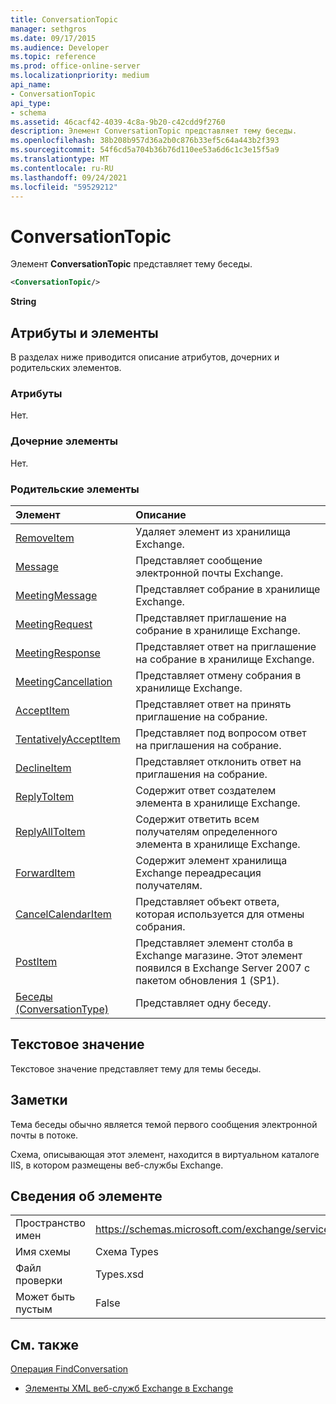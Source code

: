 ```yaml
---
title: ConversationTopic
manager: sethgros
ms.date: 09/17/2015
ms.audience: Developer
ms.topic: reference
ms.prod: office-online-server
ms.localizationpriority: medium
api_name:
- ConversationTopic
api_type:
- schema
ms.assetid: 46cacf42-4039-4c8a-9b20-c42cdd9f2760
description: Элемент ConversationTopic представляет тему беседы.
ms.openlocfilehash: 38b208b957d36a2b0c876b33ef5c64a443b2f393
ms.sourcegitcommit: 54f6cd5a704b36b76d110ee53a6d6c1c3e15f5a9
ms.translationtype: MT
ms.contentlocale: ru-RU
ms.lasthandoff: 09/24/2021
ms.locfileid: "59529212"
---
```

# <a name="conversationtopic"></a>ConversationTopic

Элемент **ConversationTopic** представляет тему беседы. 
  
```xml
<ConversationTopic/>
```

 **String**
## <a name="attributes-and-elements"></a>Атрибуты и элементы

В разделах ниже приводится описание атрибутов, дочерних и родительских элементов.
  
### <a name="attributes"></a>Атрибуты

Нет.
  
### <a name="child-elements"></a>Дочерние элементы

Нет.
  
### <a name="parent-elements"></a>Родительские элементы

|**Элемент**|**Описание**|
|:-----|:-----|
|[RemoveItem](removeitem.md) <br/> |Удаляет элемент из хранилища Exchange.  <br/> |
|[Message](message-ex15websvcsotherref.md) <br/> |Представляет сообщение электронной почты Exchange.  <br/> |
|[MeetingMessage](meetingmessage.md) <br/> |Представляет собрание в хранилище Exchange.  <br/> |
|[MeetingRequest](meetingrequest.md) <br/> |Представляет приглашение на собрание в хранилище Exchange.  <br/> |
|[MeetingResponse](meetingresponse.md) <br/> |Представляет ответ на приглашение на собрание в хранилище Exchange.  <br/> |
|[MeetingCancellation](meetingcancellation.md) <br/> |Представляет отмену собрания в хранилище Exchange.  <br/> |
|[AcceptItem](acceptitem.md) <br/> |Представляет ответ на принять приглашение на собрание.  <br/> |
|[TentativelyAcceptItem](tentativelyacceptitem.md) <br/> |Представляет под вопросом ответ на приглашения на собрание.  <br/> |
|[DeclineItem](declineitem.md) <br/> |Представляет отклонить ответ на приглашения на собрание.  <br/> |
|[ReplyToItem](replytoitem.md) <br/> |Содержит ответ создателем элемента в хранилище Exchange.  <br/> |
|[ReplyAllToItem](replyalltoitem.md) <br/> |Содержит ответить всем получателям определенного элемента в хранилище Exchange.  <br/> |
|[ForwardItem](forwarditem.md) <br/> |Содержит элемент хранилища Exchange переадресация получателям.  <br/> |
|[CancelCalendarItem](cancelcalendaritem.md) <br/> |Представляет объект ответа, которая используется для отмены собрания.  <br/> |
|[PostItem](postitem.md) <br/> |Представляет элемент столба в Exchange магазине. Этот элемент появился в Exchange Server 2007 с пакетом обновления 1 (SP1).  <br/> |
|[Беседы (ConversationType)](conversation-conversationtype.md) <br/> |Представляет одну беседу.  <br/> |
   
## <a name="text-value"></a>Текстовое значение

Текстовое значение представляет тему для темы беседы.
  
## <a name="remarks"></a>Заметки

Тема беседы обычно является темой первого сообщения электронной почты в потоке.
  
Схема, описывающая этот элемент, находится в виртуальном каталоге IIS, в котором размещены веб-службы Exchange.
  
## <a name="element-information"></a>Сведения об элементе

|||
|:-----|:-----|
|Пространство имен  <br/> |https://schemas.microsoft.com/exchange/services/2006/types  <br/> |
|Имя схемы  <br/> |Схема Types  <br/> |
|Файл проверки  <br/> |Types.xsd  <br/> |
|Может быть пустым  <br/> |False  <br/> |
   
## <a name="see-also"></a>См. также



[Операция FindConversation](findconversation-operation.md)


- [Элементы XML веб-служб Exchange в Exchange](ews-xml-elements-in-exchange.md)

